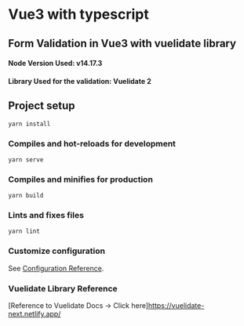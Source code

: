 # Vue3 with typescript 
## Form Validation in Vue3 with vuelidate library

#### Node Version Used: v14.17.3
#### Library Used for the validation: Vuelidate 2

## Project setup
```
yarn install
```

### Compiles and hot-reloads for development
```
yarn serve
```

### Compiles and minifies for production
```
yarn build
```

### Lints and fixes files
```
yarn lint
```

### Customize configuration
See [Configuration Reference](https://cli.vuejs.org/config/).

### Vuelidate Library Reference
[Reference to Vuelidate Docs -> Click here]https://vuelidate-next.netlify.app/